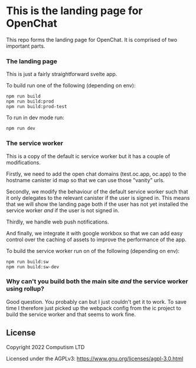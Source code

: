 # This is the landing page for OpenChat

This repo forms the landing page for OpenChat. It is comprised of two important parts.

### The landing page

This is just a fairly straightforward svelte app.

To build run one of the following (depending on env):

```
npm run build
npm run build:prod
npm run build:prod-test
```

To run in dev mode run:

```
npm run dev
```

### The service worker

This is a copy of the default ic service worker but it has a couple of modifications.

Firstly, we need to add the open chat domains (test.oc.app, oc.app) to the hostname canister id map so that we can use
those "vanity" urls.

Secondly, we modify the behaviour of the default service worker such that it only delegates to the
relevant canister if the user is signed in. This means that we will show the landing page both if the user has not yet
installed the service worker _and_ if the user is not signed in.

Thirdly, we handle web push notifications.

And finally, we integrate it with google workbox so that we can add easy control over the caching of assets to improve
the performance of the app.

To build the service worker run on of the following (depending on env):

```
npm run build:sw
npm run build:sw-dev
```

### Why can't you build both the main site _and_ the service worker using rollup?

Good question. You probably can but I just couldn't get it to work. To save time I therefore just picked up the webpack
config from the ic project to build the service worker and that seems to work fine.

## License

Copyright 2022 Computism LTD

Licensed under the AGPLv3: https://www.gnu.org/licenses/agpl-3.0.html
